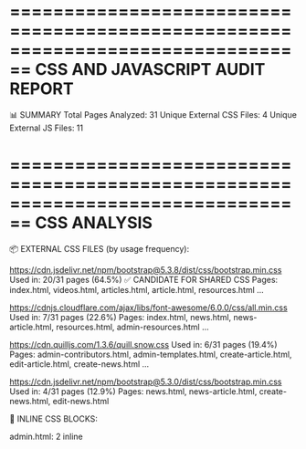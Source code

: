 ================================================================================
CSS AND JAVASCRIPT AUDIT REPORT
================================================================================

📊 SUMMARY
   Total Pages Analyzed: 31
   Unique External CSS Files: 4
   Unique External JS Files: 11

================================================================================
CSS ANALYSIS
================================================================================

📦 EXTERNAL CSS FILES (by usage frequency):

   https://cdn.jsdelivr.net/npm/bootstrap@5.3.8/dist/css/bootstrap.min.css
   Used in: 20/31 pages (64.5%)
   ✅ CANDIDATE FOR SHARED CSS
   Pages: index.html, videos.html, articles.html, article.html, resources.html ...

   https://cdnjs.cloudflare.com/ajax/libs/font-awesome/6.0.0/css/all.min.css
   Used in: 7/31 pages (22.6%)
   Pages: index.html, news.html, news-article.html, resources.html, admin-resources.html ...

   https://cdn.quilljs.com/1.3.6/quill.snow.css
   Used in: 6/31 pages (19.4%)
   Pages: admin-contributors.html, admin-templates.html, create-article.html, edit-article.html, create-news.html ...

   https://cdn.jsdelivr.net/npm/bootstrap@5.3.0/dist/css/bootstrap.min.css
   Used in: 4/31 pages (12.9%)
   Pages: news.html, news-article.html, create-news.html, edit-news.html

📝 INLINE CSS BLOCKS:

   admin.html: 2 inline <style> block(s)
   admin-templates.html: 2 inline <style> block(s)
   create-article.html: 2 inline <style> block(s)
   category.html: 2 inline <style> block(s)
   index.html: 1 inline <style> block(s)
   videos.html: 1 inline <style> block(s)
   articles.html: 1 inline <style> block(s)
   article.html: 1 inline <style> block(s)
   news.html: 1 inline <style> block(s)
   news-article.html: 1 inline <style> block(s)
   resources.html: 1 inline <style> block(s)
   election-map.html: 1 inline <style> block(s)
   admin-contributors.html: 1 inline <style> block(s)
   admin-resources.html: 1 inline <style> block(s)
   admin-pending-changes.html: 1 inline <style> block(s)
   edit-article.html: 1 inline <style> block(s)
   create-news.html: 1 inline <style> block(s)
   edit-news.html: 1 inline <style> block(s)
   article-preview.html: 1 inline <style> block(s)
   draft-manager.html: 1 inline <style> block(s)
   video-downloader.html: 1 inline <style> block(s)
   download-status.html: 1 inline <style> block(s)
   login.html: 1 inline <style> block(s)
   profile.html: 1 inline <style> block(s)
   tag-page.html: 1 inline <style> block(s)
   authors.html: 1 inline <style> block(s)
   user-page.html: 1 inline <style> block(s)
   apply-correspondent.html: 1 inline <style> block(s)
   candidate-404.html: 1 inline <style> block(s)
   embed.html: 1 inline <style> block(s)
   video-player.html: 1 inline <style> block(s)

================================================================================
JAVASCRIPT ANALYSIS
================================================================================

📦 EXTERNAL JAVASCRIPT FILES (by usage frequency):

   https://cdn.jsdelivr.net/npm/bootstrap@5.3.8/dist/js/bootstrap.bundle.min.js
   Used in: 16/31 pages (51.6%)
   ✅ CANDIDATE FOR SHARED JS
   Pages: index.html, videos.html, articles.html, resources.html, election-map.html ...

   navbar.js
   Used in: 13/31 pages (41.9%)
   Pages: index.html, videos.html, articles.html, article.html, news.html ...

   https://cdn.quilljs.com/1.3.6/quill.min.js
   Used in: 5/31 pages (16.1%)
   Pages: admin-templates.html, create-article.html, edit-article.html, create-news.html, edit-news.html

   https://cdn.jsdelivr.net/npm/bootstrap@5.3.0/dist/js/bootstrap.bundle.min.js
   Used in: 4/31 pages (12.9%)
   Pages: news.html, news-article.html, create-news.html, edit-news.html

   https://cdn.jsdelivr.net/npm/marked/marked.min.js
   Used in: 4/31 pages (12.9%)
   Pages: election-map.html, admin-contributors.html, create-article.html, edit-article.html

   https://www.googletagmanager.com/gtag/js?id=G-6K5EF6N17M
   Used in: 2/31 pages (6.5%)
   Pages: index.html, election-map.html

   https://d3js.org/d3.v7.min.js
   Used in: 1/31 pages (3.2%)
   Pages: election-map.html

   https://d3js.org/topojson.v3.min.js
   Used in: 1/31 pages (3.2%)
   Pages: election-map.html

   https://cdnjs.cloudflare.com/ajax/libs/jspdf/2.5.1/jspdf.umd.min.js
   Used in: 1/31 pages (3.2%)
   Pages: election-map.html

   https://cdnjs.cloudflare.com/ajax/libs/html2canvas/1.4.1/html2canvas.min.js
   Used in: 1/31 pages (3.2%)
   Pages: election-map.html

   https://cdn.quilljs.com/1.3.6/quill.js
   Used in: 1/31 pages (3.2%)
   Pages: admin-contributors.html

📝 INLINE JAVASCRIPT BLOCKS:

   election-map.html: 3 inline <script> block(s)
   index.html: 2 inline <script> block(s)
   videos.html: 2 inline <script> block(s)
   articles.html: 2 inline <script> block(s)
   resources.html: 2 inline <script> block(s)
   admin.html: 2 inline <script> block(s)
   admin-contributors.html: 2 inline <script> block(s)
   admin-templates.html: 2 inline <script> block(s)
   create-article.html: 2 inline <script> block(s)
   authors.html: 2 inline <script> block(s)
   article.html: 1 inline <script> block(s)
   news.html: 1 inline <script> block(s)
   news-article.html: 1 inline <script> block(s)
   admin-resources.html: 1 inline <script> block(s)
   admin-pending-changes.html: 1 inline <script> block(s)
   edit-article.html: 1 inline <script> block(s)
   create-news.html: 1 inline <script> block(s)
   edit-news.html: 1 inline <script> block(s)
   article-preview.html: 1 inline <script> block(s)
   draft-manager.html: 1 inline <script> block(s)
   video-downloader.html: 1 inline <script> block(s)
   download-status.html: 1 inline <script> block(s)
   login.html: 1 inline <script> block(s)
   profile.html: 1 inline <script> block(s)
   category.html: 1 inline <script> block(s)
   tag-page.html: 1 inline <script> block(s)
   user-page.html: 1 inline <script> block(s)
   apply-correspondent.html: 1 inline <script> block(s)
   embed.html: 1 inline <script> block(s)
   video-player.html: 1 inline <script> block(s)

================================================================================
CONSOLIDATION RECOMMENDATIONS
================================================================================

🎯 CREATE SHARED CSS FILE (used in 50%+ of pages):

   - https://cdn.jsdelivr.net/npm/bootstrap@5.3.8/dist/css/bootstrap.min.css

🎯 CREATE SHARED JS FILE (used in 50%+ of pages):

   - https://cdn.jsdelivr.net/npm/bootstrap@5.3.8/dist/js/bootstrap.bundle.min.js

================================================================================
PAGE-BY-PAGE BREAKDOWN
================================================================================

📄 admin-contributors.html
   External CSS: 2
   Inline CSS: 1
   External JS: 3
   Inline JS: 2

📄 admin-pending-changes.html
   External CSS: 0
   Inline CSS: 1
   External JS: 0
   Inline JS: 1

📄 admin-resources.html
   External CSS: 2
   Inline CSS: 1
   External JS: 1
   Inline JS: 1

📄 admin-templates.html
   External CSS: 2
   Inline CSS: 2
   External JS: 3
   Inline JS: 2

📄 admin.html
   External CSS: 1
   Inline CSS: 2
   External JS: 2
   Inline JS: 2

📄 apply-correspondent.html
   External CSS: 1
   Inline CSS: 1
   External JS: 1
   Inline JS: 1

📄 article-preview.html
   External CSS: 1
   Inline CSS: 1
   External JS: 0
   Inline JS: 1

📄 article.html
   External CSS: 1
   Inline CSS: 1
   External JS: 1
   Inline JS: 1

📄 articles.html
   External CSS: 1
   Inline CSS: 1
   External JS: 2
   Inline JS: 2

📄 authors.html
   External CSS: 1
   Inline CSS: 1
   External JS: 2
   Inline JS: 2

📄 candidate-404.html
   External CSS: 1
   Inline CSS: 1
   External JS: 0
   Inline JS: 0

📄 category.html
   External CSS: 0
   Inline CSS: 2
   External JS: 0
   Inline JS: 1

📄 create-article.html
   External CSS: 2
   Inline CSS: 2
   External JS: 4
   Inline JS: 2

📄 create-news.html
   External CSS: 3
   Inline CSS: 1
   External JS: 2
   Inline JS: 1

📄 download-status.html
   External CSS: 0
   Inline CSS: 1
   External JS: 0
   Inline JS: 1

📄 draft-manager.html
   External CSS: 1
   Inline CSS: 1
   External JS: 0
   Inline JS: 1

📄 edit-article.html
   External CSS: 2
   Inline CSS: 1
   External JS: 3
   Inline JS: 1

📄 edit-news.html
   External CSS: 3
   Inline CSS: 1
   External JS: 2
   Inline JS: 1

📄 election-map.html
   External CSS: 1
   Inline CSS: 1
   External JS: 8
   Inline JS: 3

📄 embed.html
   External CSS: 0
   Inline CSS: 1
   External JS: 0
   Inline JS: 1

📄 index.html
   External CSS: 2
   Inline CSS: 1
   External JS: 3
   Inline JS: 2

📄 login.html
   External CSS: 0
   Inline CSS: 1
   External JS: 0
   Inline JS: 1

📄 news-article.html
   External CSS: 2
   Inline CSS: 1
   External JS: 2
   Inline JS: 1

📄 news.html
   External CSS: 2
   Inline CSS: 1
   External JS: 2
   Inline JS: 1

📄 profile.html
   External CSS: 1
   Inline CSS: 1
   External JS: 2
   Inline JS: 1

📄 resources.html
   External CSS: 2
   Inline CSS: 1
   External JS: 2
   Inline JS: 2

📄 tag-page.html
   External CSS: 1
   Inline CSS: 1
   External JS: 1
   Inline JS: 1

📄 user-page.html
   External CSS: 1
   Inline CSS: 1
   External JS: 1
   Inline JS: 1

📄 video-downloader.html
   External CSS: 0
   Inline CSS: 1
   External JS: 0
   Inline JS: 1

📄 video-player.html
   External CSS: 0
   Inline CSS: 1
   External JS: 0
   Inline JS: 1

📄 videos.html
   External CSS: 1
   Inline CSS: 1
   External JS: 2
   Inline JS: 2

